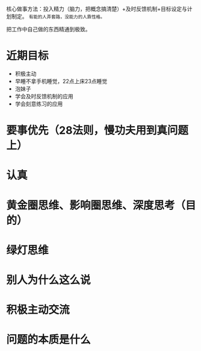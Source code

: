 
核心做事方法：投入精力（脑力，把概念搞清楚）+及时反馈机制+目标设定与计划制定。
`有能的人弄套路，没能力的人靠性格。`

把工作中自己做的东西精通到极致。

# 近期目标
- 积极主动
- 早睡不拿手机睡觉，22点上床23点睡觉
- 泡妹子
- 学会及时反馈机制的应用
- 学会刻意练习的应用


# 要事优先（28法则，慢功夫用到真问题上）
# 认真
# 黄金圈思维、影响圈思维、深度思考（目的）
# 绿灯思维
# 别人为什么这么说
# 积极主动交流
# 问题的本质是什么
